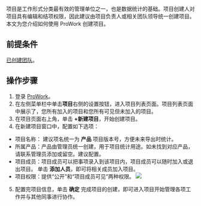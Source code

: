 项目是工作形式分类最有效的管理单位之一，也是数据统计的基础。项目创建⼈对项目具有编辑和结项权限，因此建议由项目负责⼈或相关团队领导统⼀创建项目。本文为您介绍如何使用 ProWork 创建项目。

## 前提条件
[已创建团队](https://cloud.tencent.com/document/product/1315/48780)。

##  操作步骤
1. 登录 [ProWork](https://prowork.qq.com/login)。
2. 在左侧菜单栏中单击**项目**右侧的设置按钮，进入项目列表页面。项目列表页面中展示了，您所有加入的项目和您所有可见但未加入的项目。
3. 在项目页面右上角，单击 **+新建项目**，开始创建项目。
4. 在新建项目窗口中，配置如下选项：
 - 项目名称： 建议项名统⼀为 **产品** 项目版本号，⽅便未来导出时统计。
 - 所属产品：产品由管理员统一创建，用于项目统计用途。如未找到对应产品，请联系管理员添加或留空。建议配置。
 - 项目成员：项目成员可以把事项录⼊到该项目内，项目成员可以随时加⼊或退出项目。 单击 **添加人员**，即可将相关成员加入项目。
 - 项目权限：提供“公开”和“项目成员可见”两种权限。 
![](https://main.qcloudimg.com/raw/a00b50f64999e3b4f371d8cd221d6230.jpg)
5. 配置完项目信息，单击 **确定** 完成项目的创建，即可进入项目开始管理各项工作并与其他同事进行协作。
